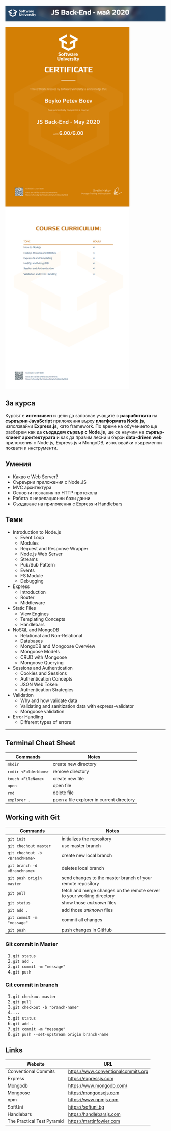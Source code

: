 

![JS-Back-End-May-2020](https://github.com/BoykoPetevBoev/JS-Back-End-May-2020/blob/master/README/JSBack-End.jpg)

<img src="https://github.com/BoykoPetevBoev/JS-Back-End-May-2020/blob/master/README/JS%20Back-End%20-%20May%202020%20-%20Certificate.jpeg" height="1132" width="390">


## За курса

Курсът е **интензивен** и цели да запознае учащите с **разработката** на **сървърни JavaScript** приложения върху **платформата Node.js**, използвайки **Express.js**, като framework. По време на обучението ще разберем как да **създадем сървър с Node.js**, ще се научим на **сървър-клиент архитектурата** и как да правим лесни и бързи **data-driven web** приложения с Node.js, Express.js и MongoDB, използвайки съвременни похвати и инструменти.

## Умения

- Какво е Web Server?
- Сървърни приложения с Node.JS
- MVC архитектура
- Основни познания по HTTP протокола
- Работа с нерелационни бази данни
- Създаване на приложения с Express и Handlebars

## Теми

* Introduction to Node.js
    * Event Loop
    * Modules
    * Request and Response Wrapper
    * Node.js Web Server
    * Streams
    * Pub/Sub Pattern
    * Events
    * FS Module
    * Debugging
* Express
    * Introduction
    * Router
    * Middleware
* Static Files
    * View Engines
    * Templating Concepts
    * Handlebars
* NoSQL and MongoDB
    * Relational and Non-Relational
    * Databases
    * MongoDB and Mongoose Overview
    * Mongoose Models
    * CRUD with Mongoose
    * Mongoose Querying
* Sessions and Authentication
    * Cookies and Sessions
    * Authentication Concepts
    * JSON Web Token
    * Authentication Strategies
* Validation  
    * Why and how validate data
    * Validating and sanitization data with express-validator
    * Mongoose validation
* Error Handling     
    * Different types of errors
 

---
## Terminal Cheat Sheet

| Commands | Notes |
| -------- | ----- |
| `mkdir`  | create new directory |
| `rmdir <FolderName>`  | remove directory |
| `touch <FileName>` | create new file |
| `open ` | open file |
| `rmd` | delete file |
| `explorer .` | ppen a file explorer in current directory |

## Working with Git

| Commands | Notes |
| -------- | ----- |
| `git init` | initializes the repository |
| `git chechout master` | use master branch |
| `git chechout -b <BranchName>` | create new local branch |
| `git branch -d <Branchname>`   | deletes local branch |
| `git push origin master` | send changes to the master branch of your remote repository |
| `git pull` | fetch and merge changes on the remote server to your working directory |
| `git status` | show those *unknown* files |
| `git add .` |  add those *unknown* files |
| `git commit -m "message"` |  commit all changes |
| `git push` | push changes in GitHub |

### Git commit in Master
1. `git status`
2. `git add .`
3. `git commit -m "message"` 
4. `git push`

### Git commit in branch
1. `git checkout master`
2. `git pull`
3. `git checkout -b "branch-name"`
4. `...`
5. `git status`
6. `git add .`
7. `git commit -m "message"` 
8. `git push --set-upstream origin branch-name`

## Links

|   Website  | URL |
| ---------- | --- |
| Conventional Commits | <a href="https://www.conventionalcommits.org/en/v1.0.0/#summary">https://www.conventionalcommits.org</a> |
| Express    | <a href="https://expressjs.com/">https://expressjs.com</a> |
| Mongodb    | <a href="https://www.mongodb.com/">https://www.mongodb.com/</a> |
| Mongoose   | <a href="https://mongoosejs.com/docs/">https://mongoosejs.com</a> |
| npm        | <a href="https://www.npmjs.com/">https://www.npmjs.com</a> |
| SoftUni    | <a href="https://softuni.bg">https://softuni.bg</a>  |
| Handlebars | <a href="https://handlebarsjs.com">https://handlebarsjs.com</a>  |
| The Practical Test Pyramid | <a href="https://martinfowler.com/articles/practical-test-pyramid.html#ContractTests">https://martinfowler.com</a> |

